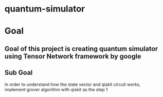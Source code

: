 quantum-simulator
===

# Goal 

Goal of this project is creating quantum simulator using Tensor Network framework by google
---


## Sub Goal
In order to understand how the state vector and qiskit circuit works, implement grover algorithm with qiskit as the step 1


